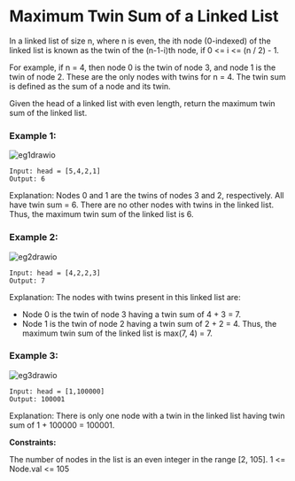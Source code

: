 # Maximum Twin Sum of a Linked List

In a linked list of size n, where n is even, the ith node (0-indexed) of the linked list is known as the twin of the (n-1-i)th node, if 0 <= i <= (n / 2) - 1.

For example, if n = 4, then node 0 is the twin of node 3, and node 1 is the twin of node 2. These are the only nodes with twins for n = 4.
The twin sum is defined as the sum of a node and its twin.

Given the head of a linked list with even length, return the maximum twin sum of the linked list.

 

### Example 1:
![eg1drawio](https://github.com/bhavana-15/Competitive-Programming/assets/157963061/873cf85a-da09-4f64-8fcd-409d778c951a)

```
Input: head = [5,4,2,1]
Output: 6
```
Explanation:
Nodes 0 and 1 are the twins of nodes 3 and 2, respectively. All have twin sum = 6.
There are no other nodes with twins in the linked list.
Thus, the maximum twin sum of the linked list is 6. 
### Example 2:
![eg2drawio](https://github.com/bhavana-15/Competitive-Programming/assets/157963061/c3c197e2-f412-4861-b20d-9a20a43b5cc1)

```
Input: head = [4,2,2,3]
Output: 7
```
Explanation:
The nodes with twins present in this linked list are:
- Node 0 is the twin of node 3 having a twin sum of 4 + 3 = 7.
- Node 1 is the twin of node 2 having a twin sum of 2 + 2 = 4.
Thus, the maximum twin sum of the linked list is max(7, 4) = 7. 
### Example 3:
![eg3drawio](https://github.com/bhavana-15/Competitive-Programming/assets/157963061/8385ccbe-6fef-4af3-9de3-b99f8afba643)

```
Input: head = [1,100000]
Output: 100001
```
Explanation:
There is only one node with a twin in the linked list having twin sum of 1 + 100000 = 100001.
 

**Constraints:**

The number of nodes in the list is an even integer in the range [2, 105].
1 <= Node.val <= 105

